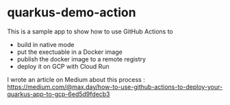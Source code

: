# quarkus-demo-action

This is a sample app to show how to use GitHub Actions to 
- build in native mode
- put the exectuable in a Docker image
- publish the docker image to a remote registry
- deploy it on GCP with Cloud Run

I wrote an article on Medium about this process : https://medium.com/@max.day/how-to-use-github-actions-to-deploy-your-quarkus-app-to-gcp-6ed5d9fdecb3

